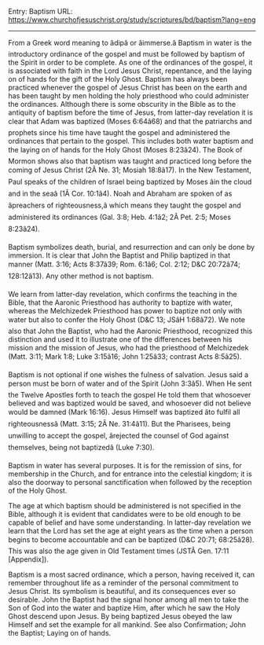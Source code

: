 Entry: Baptism
URL: https://www.churchofjesuschrist.org/study/scriptures/bd/baptism?lang=eng

---

From a Greek word meaning to âdipâ or âimmerse.â Baptism in water is the introductory ordinance of the gospel and must be followed by baptism of the Spirit in order to be complete. As one of the ordinances of the gospel, it is associated with faith in the Lord Jesus Christ, repentance, and the laying on of hands for the gift of the Holy Ghost. Baptism has always been practiced whenever the gospel of Jesus Christ has been on the earth and has been taught by men holding the holy priesthood who could administer the ordinances. Although there is some obscurity in the Bible as to the antiquity of baptism before the time of Jesus, from latter-day revelation it is clear that Adam was baptized (Moses 6:64â68) and that the patriarchs and prophets since his time have taught the gospel and administered the ordinances that pertain to the gospel. This includes both water baptism and the laying on of hands for the Holy Ghost (Moses 8:23â24). The Book of Mormon shows also that baptism was taught and practiced long before the coming of Jesus Christ (2Â Ne. 31; Mosiah 18:8â17). In the New Testament, Paul speaks of the children of Israel being baptized by Moses âin the cloud and in the seaâ (1Â Cor. 10:1â4). Noah and Abraham are spoken of as âpreachers of righteousness,â which means they taught the gospel and administered its ordinances (Gal. 3:8; Heb. 4:1â2; 2Â Pet. 2:5; Moses 8:23â24).

Baptism symbolizes death, burial, and resurrection and can only be done by immersion. It is clear that John the Baptist and Philip baptized in that manner (Matt. 3:16; Acts 8:37â39; Rom. 6:1â6; Col. 2:12; D&C 20:72â74; 128:12â13). Any other method is not baptism.

We learn from latter-day revelation, which confirms the teaching in the Bible, that the Aaronic Priesthood has authority to baptize with water, whereas the Melchizedek Priesthood has power to baptize not only with water but also to confer the Holy Ghost (D&C 13; JSâH 1:68â72). We note also that John the Baptist, who had the Aaronic Priesthood, recognized this distinction and used it to illustrate one of the differences between his mission and the mission of Jesus, who had the priesthood of Melchizedek (Matt. 3:11; Mark 1:8; Luke 3:15â16; John 1:25â33; contrast Acts 8:5â25).

Baptism is not optional if one wishes the fulness of salvation. Jesus said a person must be born of water and of the Spirit (John 3:3â5). When He sent the Twelve Apostles forth to teach the gospel He told them that whosoever believed and was baptized would be saved, and whosoever did not believe would be damned (Mark 16:16). Jesus Himself was baptized âto fulfil all righteousnessâ (Matt. 3:15; 2Â Ne. 31:4â11). But the Pharisees, being unwilling to accept the gospel, ârejected the counsel of God against themselves, being not baptizedâ (Luke 7:30).

Baptism in water has several purposes. It is for the remission of sins, for membership in the Church, and for entrance into the celestial kingdom; it is also the doorway to personal sanctification when followed by the reception of the Holy Ghost.

The age at which baptism should be administered is not specified in the Bible, although it is evident that candidates were to be old enough to be capable of belief and have some understanding. In latter-day revelation we learn that the Lord has set the age at eight years as the time when a person begins to become accountable and can be baptized (D&C 20:71; 68:25â28). This was also the age given in Old Testament times (JSTÂ Gen. 17:11 [Appendix]).

Baptism is a most sacred ordinance, which a person, having received it, can remember throughout life as a reminder of the personal commitment to Jesus Christ. Its symbolism is beautiful, and its consequences ever so desirable. John the Baptist had the signal honor among all men to take the Son of God into the water and baptize Him, after which he saw the Holy Ghost descend upon Jesus. By being baptized Jesus obeyed the law Himself and set the example for all mankind. See also Confirmation; John the Baptist; Laying on of hands.

